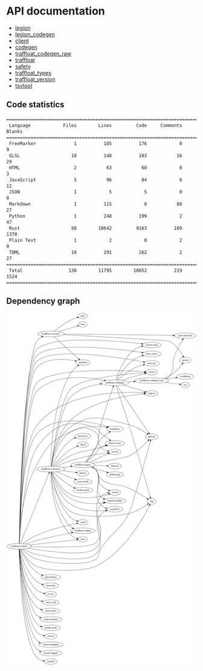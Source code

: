 # API documentation
- [legion](./legion)
- [legion_codegen](./legion_codegen)
- [client](./client)
- [codegen](./codegen)
- [traffloat_codegen_raw](./traffloat_codegen_raw)
- [traffloat](./traffloat)
- [safety](./safety)
- [traffloat_types](./traffloat_types)
- [traffloat_version](./traffloat_version)
- [tsvtool](./tsvtool)

## Code statistics
```
===============================================================================
 Language            Files        Lines         Code     Comments       Blanks
===============================================================================
 FreeMarker              1          185          176            0            9
 GLSL                   10          148          103           16           29
 HTML                    2           63           60            0            3
 JavaScript              5           96           84            0           12
 JSON                    1            5            5            0            0
 Markdown                1          115            0           88           27
 Python                  1          248          199            2           47
 Rust                   98        10642         9163          109         1370
 Plain Text              1            2            0            2            0
 TOML                   10          291          262            2           27
===============================================================================
 Total                 130        11795        10052          219         1524
===============================================================================
```

## Dependency graph
![](./depgraph.png)
